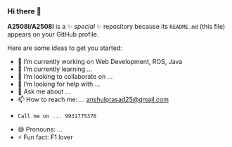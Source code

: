 ### Hi there 👋


**A2508l/A2508l** is a ✨ _special_ ✨ repository because its `README.md` (this file) appears on your GitHub profile.

Here are some ideas to get you started:

- 🔭 I’m currently working on Web Development, ROS, Java
- 🌱 I’m currently learning ...
- 👯 I’m looking to collaborate on ...
- 🤔 I’m looking for help with ...
- 💬 Ask me about ...
- 📫 How to reach me: ... anshulprasad25@gmail.com
-     Call me on ... 9931775376
- 😄 Pronouns: ...
- ⚡ Fun fact: F1 lover

